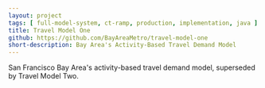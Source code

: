 ```yaml
---
layout: project
tags: [ full-model-system, ct-ramp, production, implementation, java ]
title: Travel Model One
github: https://github.com/BayAreaMetro/travel-model-one
short-description: Bay Area's Activity-Based Travel Demand Model
---
```

San Francisco Bay Area's activity-based travel demand model, superseded by Travel Model Two.
